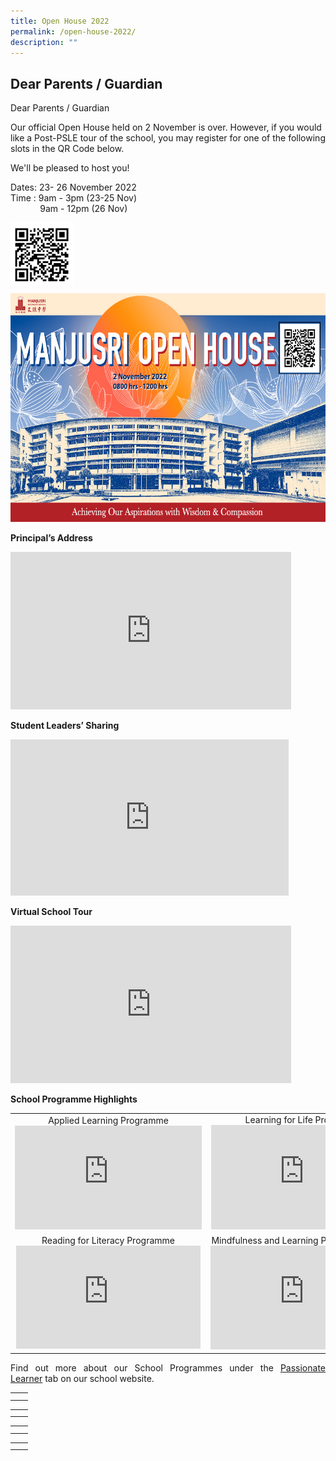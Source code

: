```yaml
---
title: Open House 2022
permalink: /open-house-2022/
description: ""
---
```

## Dear Parents / Guardian


Dear Parents / Guardian

Our official Open House held on 2 November is over. However, if you would like a Post-PSLE tour of the school, you may register for one of the following slots in the QR Code below.

We'll be pleased to host you!

Dates: 23- 26 November 2022    
Time : 9am - 3pm (23-25 Nov)    
             9am - 12pm (26 Nov)
						 
<img src="/images/Open%20house%202022/psle.png" style="width:20%; float:left"><br clear="left">


![](/images/Open%20house%202022/MJR%20Open%20House%20MOTDfinal%201.jpg)

**Principal’s Address**

<iframe width="449" height="252" src="https://www.youtube.com/embed/SN_3Aoyac2Y" title="Principal’s Speech" frameborder="0" allow="accelerometer; autoplay; clipboard-write; encrypted-media; gyroscope; picture-in-picture" allowfullscreen></iframe>

**Student Leaders’ Sharing**

<iframe width="445" height="250" src="https://www.youtube.com/embed/A8qpV8TsrZE" title="Student Leaders" frameborder="0" allow="accelerometer; autoplay; clipboard-write; encrypted-media; gyroscope; picture-in-picture" allowfullscreen></iframe>

**Virtual School Tour**

<iframe width="449" height="252" src="https://www.youtube.com/embed/d41Gz0OfzzE" title="Virtual School Tour" frameborder="0" allow="accelerometer; autoplay; clipboard-write; encrypted-media; gyroscope; picture-in-picture" allowfullscreen></iframe>


**School Programme Highlights**


|   |   |
|:---:|:---:|
| Applied Learning Programme	 <iframe width="299" height="166" src="https://www.youtube.com/embed/BvQ6G1gzydU" title="Applied Learning Programme" frameborder="0" allow="accelerometer; autoplay; clipboard-write; encrypted-media; gyroscope; picture-in-picture" allowfullscreen></iframe> | Learning for Life Programme <iframe width="298" height="167" src="https://www.youtube.com/embed/B3SIJzblSwo" title="Learning for Life Programme" frameborder="0" allow="accelerometer; autoplay; clipboard-write; encrypted-media; gyroscope; picture-in-picture" allowfullscreen></iframe>  |
|  Reading for Literacy Programme 	<iframe width="295" height="165" src="https://www.youtube.com/embed/-E5rRFZD7YE" title="RLP E Open House Day" frameborder="0" allow="accelerometer; autoplay; clipboard-write; encrypted-media; gyroscope; picture-in-picture" allowfullscreen></iframe> | Mindfulness and Learning Power Programme  <iframe width="300" height="166" src="https://www.youtube.com/embed/MjvxX_HVyQA" title="Mindfulness and Learning Power Programme 05" frameborder="0" allow="accelerometer; autoplay; clipboard-write; encrypted-media; gyroscope; picture-in-picture" allowfullscreen></iframe> |

<p style="text-align: justify;">Find out more about our School Programmes under the <a href="/passionate-learners/mindfulness-and-learning-power" target="_blank">Passionate Learner</a> tab on our school website.</p>


|   |   |
|:---:|:---:|
|   |   |
|   |   |




|   |   |
|:---:|:---:|
|   |   |
|   |   |






|   |   |
|:---:|:---:|
|   |   |
|   |   |






|   |   |
|:---:|:---:|
|   |   |
|   |   |